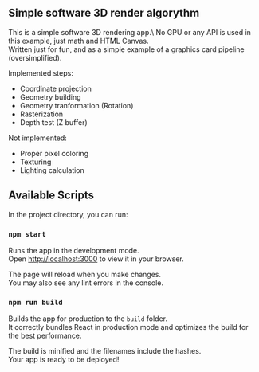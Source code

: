 ## Simple software 3D render algorythm

This is a simple software 3D rendering app.\ 
No GPU or any API is used in this example, just math and HTML Canvas.\
Written just for fun, and as a simple example of a graphics card pipeline (oversimplified).

Implemented steps:

- Coordinate projection
- Geometry building
- Geometry tranformation (Rotation)
- Rasterization
- Depth test (Z buffer)

Not implemented:

- Proper pixel coloring
- Texturing
- Lighting calculation

## Available Scripts

In the project directory, you can run:

### `npm start`

Runs the app in the development mode.\
Open [http://localhost:3000](http://localhost:3000) to view it in your browser.

The page will reload when you make changes.\
You may also see any lint errors in the console.

### `npm run build`

Builds the app for production to the `build` folder.\
It correctly bundles React in production mode and optimizes the build for the best performance.

The build is minified and the filenames include the hashes.\
Your app is ready to be deployed!
